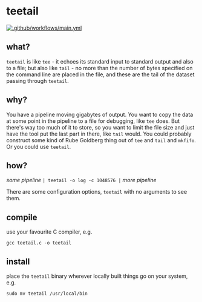 # teetail

[![.github/workflows/main.yml](https://github.com/sl236/teetail/actions/workflows/main.yml/badge.svg)](https://github.com/sl236/teetail/actions/workflows/main.yml)

## what?

`teetail` is like `tee` - it echoes its standard input to standard output and also to a file; but also like `tail` - no more than the number of bytes specified on the command line are placed in the file, and these are the tail of the dataset passing through `teetail`.

## why?

You have a pipeline moving gigabytes of output. You want to copy the data at some point in the pipeline to a file for debugging, like `tee` does. But there's way too much of it to store, so you want to limit the file size and just have the tool put the last part  in there, like `tail` would. You could probably construct some kind of Rube Goldberg thing out of `tee` and `tail` and `mkfifo`. Or you could use `teetail`.

## how?

*some pipeline* `| teetail -o log -c 1048576 |` *more pipeline*

There are some configuration options, `teetail` with no arguments to see them.

## compile

use your favourite C compiler, e.g.

`gcc teetail.c -o teetail`


## install

place the `teetail` binary wherever locally built things go on your system, e.g.

`sudo mv teetail /usr/local/bin`


